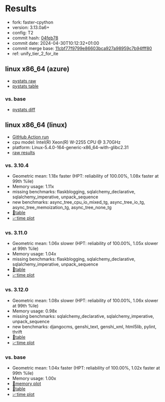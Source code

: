# Results

- fork: faster-cpython
- version: 3.13.0a6+
- config: T2
- commit hash: [04feb78](https://github.com/faster%2dcpython/cpython/commit/04feb78)
- commit date: 2024-04-30T10:12:32+01:00
- commit merge base: [11cbf77f9799e86603bca927a98959c7b94fff80](https://github.com/faster%2dcpython/cpython/commit/11cbf77f9799e86603bca927a98959c7b94fff80)
- ref: unify_tier_2_for_ite

## linux x86_64 (azure)

- [pystats raw](bm-20240430-azure-x86_64-faster%252dcpython-unify_tier_2_for_ite-3.13.0a6%2B-04feb78-pystats.json)
- [pystats table](bm-20240430-azure-x86_64-faster%252dcpython-unify_tier_2_for_ite-3.13.0a6%2B-04feb78-pystats.md)

### vs. base

- [pystats diff](bm-20240430-azure-x86_64-faster%252dcpython-unify_tier_2_for_ite-3.13.0a6%2B-04feb78-pystats-vs-base.md)

## linux x86_64 (linux)

- [GitHub Action run](https://github.com/faster-cpython/benchmarking/actions/runs/8892376789)
- cpu model: Intel(R) Xeon(R) W-2255 CPU @ 3.70GHz
- platform: Linux-5.4.0-164-generic-x86_64-with-glibc2.31
- [raw results](bm-20240430-linux-x86_64-faster%252dcpython-unify_tier_2_for_ite-3.13.0a6%2B-04feb78.json)

### vs. 3.10.4

- Geometric mean: 1.18x faster (HPT: reliability of 100.00%, 1.08x faster at 99th %ile)
- Memory usage: 1.11x
- missing benchmarks: flaskblogging, sqlalchemy_declarative, sqlalchemy_imperative, unpack_sequence
- new benchmarks: async_tree_cpu_io_mixed_tg, async_tree_io_tg, async_tree_memoization_tg, async_tree_none_tg
- [📄table](bm-20240430-linux-x86_64-faster%252dcpython-unify_tier_2_for_ite-3.13.0a6%2B-04feb78-vs-3.10.4.md)
- [📈time plot](bm-20240430-linux-x86_64-faster%252dcpython-unify_tier_2_for_ite-3.13.0a6%2B-04feb78-vs-3.10.4.png)

### vs. 3.11.0

- Geometric mean: 1.06x slower (HPT: reliability of 100.00%, 1.05x slower at 99th %ile)
- Memory usage: 1.04x
- missing benchmarks: flaskblogging, sqlalchemy_declarative, sqlalchemy_imperative, unpack_sequence
- [📄table](bm-20240430-linux-x86_64-faster%252dcpython-unify_tier_2_for_ite-3.13.0a6%2B-04feb78-vs-3.11.0.md)
- [📈time plot](bm-20240430-linux-x86_64-faster%252dcpython-unify_tier_2_for_ite-3.13.0a6%2B-04feb78-vs-3.11.0.png)

### vs. 3.12.0

- Geometric mean: 1.08x slower (HPT: reliability of 100.00%, 1.06x slower at 99th %ile)
- Memory usage: 0.98x
- missing benchmarks: sqlalchemy_declarative, sqlalchemy_imperative, unpack_sequence
- new benchmarks: djangocms, genshi_text, genshi_xml, html5lib, pylint, thrift
- [📄table](bm-20240430-linux-x86_64-faster%252dcpython-unify_tier_2_for_ite-3.13.0a6%2B-04feb78-vs-3.12.0.md)
- [📈time plot](bm-20240430-linux-x86_64-faster%252dcpython-unify_tier_2_for_ite-3.13.0a6%2B-04feb78-vs-3.12.0.png)

### vs. base

- Geometric mean: 1.04x faster (HPT: reliability of 100.00%, 1.02x faster at 99th %ile)
- Memory usage: 1.00x
- [🧠memory plot](bm-20240430-linux-x86_64-faster%252dcpython-unify_tier_2_for_ite-3.13.0a6%2B-04feb78-vs-base-mem.png)
- [📄table](bm-20240430-linux-x86_64-faster%252dcpython-unify_tier_2_for_ite-3.13.0a6%2B-04feb78-vs-base.md)
- [📈time plot](bm-20240430-linux-x86_64-faster%252dcpython-unify_tier_2_for_ite-3.13.0a6%2B-04feb78-vs-base.png)

